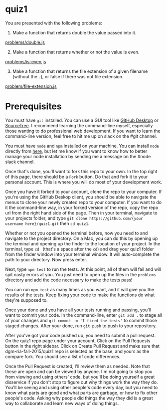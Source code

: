 # quiz1

You are presented with the following problems:

1. Make a function that returns double the value passed into it.

  [problems/double.js](problems/double.js)

2. Make a function that returns whether or not the value is even.

  [problems/is-even.js](problems/is-even.js)

3. Make a function that returns the file extension of a given filename (without
  the `.`), or false if there was not file extension.

  [problem/file-extension.js](problems/file-extension.js)

# Prerequisites

You must have `git` installed. You can use a GUI tool like [GitHub Desktop](https://desktop.github.com/)
or [SourceTree](https://www.sourcetreeapp.com/). I recommend learning the
command-line myself, especially those wanting to do professional web development.
If you want to learn the command-line version, feel free to hit me up on slack
on the #git channel.

You must have `node` and `npm` installed on your machine. You can install `node`
directly from [here](https://nodejs.org/), but let me know if you want to know
how to better manage your node installation by sending me a message on the
#node slack channel.

Once that's done, you'll want to fork this repo to your own. In the top right
of this page, there should be a `Fork` button. Do that and fork it to your
personal account. This is where you will do most of your development work.

Once you have it forked to your account, clone the repo to your computer. If
you're using the GitHub Deskop client, you should be able to navigate the menus
to clone your newly created repo to your computer. If you want to do it the
command-line way, in your forked version of the repo, copy the repo url from
the right hand side of the page. Then in your terminal, navigate to your projects
folder, and type `git clone https://github.com/{your username here}/quiz1.git`
then `cd quiz1`.

Whether or not you opened the terminal before, now you need to and navigate to
the project directory. On a Mac, you can do this by opening up the terminal and
opening up the finder to the location of your project. In the terminal, type
`cd ` (that's a space after the `cd`) and drag your quiz1 folder from the finder
window into your terminal window. It will auto-complete the path to your directory.
Now press enter.

Next, type `npm test` to run the tests. At this point, all of them will fail
and will spit nasty errors at you. You just need to open up the files in the
`problems` directory and add the code necessary to make the tests pass!

You can run `npm test` as many times as you want, and it will give you the
results of the tests. Keep fixing your code to make the functions do what they're
supposed to.

Once your done and you have all your tests running and passing, you'll want to
commit your code. In the command-line, enter `git add .` to stage all of your
changes and `git commit -m 'I fixed the tests'` to commit those staged changes.
After your done, run `git push` to push to your repository.

After you've got your code pushed up, you need to submit a pull request. On the
quiz1 repo page under your account, Click on the Pull Requests button in the
right sidebar. Click on Create Pull Request and make sure that dgm-ria-fall-2015/quiz1
repo is selected as the base, and yours as the compare fork. You should see
a list of code differences.

Once the Pull Request is created, I'll review them as needed. Note that these
are open and can be viewed by anyone. I'm not going to stop you from viewing
and using others' code, but you'll be doing yourself a great disservice if you
don't stop to figure out why things work the way they do. You'll be seeing and
using other people's code every day, but you need to know what parts are good
and what parts are garbage, or how to fix other people's code. Asking why
people did things the way they did is a great way to collaborate and learn
new ways of doing things.
